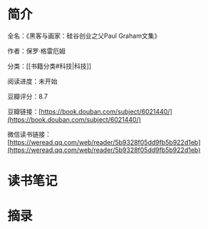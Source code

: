 # 简介

全名：《黑客与画家：硅谷创业之父Paul Graham文集》

作者：保罗·格雷厄姆

分类：[[书籍分类#科技|科技]]

阅读进度：未开始

豆瓣评分：8.7

豆瓣链接：[https://book.douban.com/subject/6021440/](https://book.douban.com/subject/6021440/)

微信读书链接：[https://weread.qq.com/web/reader/5b9328f05dd9fb5b922d1eb](https://weread.qq.com/web/reader/5b9328f05dd9fb5b922d1eb)

# 读书笔记



# 摘录


